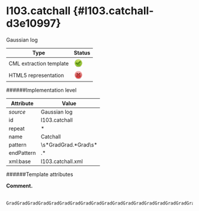 # l103.catchall {#l103.catchall-d3e10997}

Gaussian log

| Type                                                                                                                                                | Status                                                                                                                                              |
|----|----|
| CML extraction template                                                                                                                             | ![](/imgs/Total.png)                                                                                                                                |
| HTML5 representation                                                                                                                                | ![](/imgs/None.png)                                                                                                                                 |

######Implementation level

| Attribute                                                                                                                                           | Value                                                                                                                                               |
|----|----|
| *source*                                                                                                                                            | Gaussian log                                                                                                                                        |
| id                                                                                                                                                  | l103.catchall                                                                                                                                       |
| repeat                                                                                                                                              | \*                                                                                                                                                  |
| name                                                                                                                                                | Catchall                                                                                                                                            |
| pattern                                                                                                                                             | \\s\*GradGrad.\*Grad\\s\*                                                                                                                           |
| endPattern                                                                                                                                          | .\*                                                                                                                                                 |
| xml:base                                                                                                                                            | l103.catchall.xml                                                                                                                                   |

######Template attributes

**Comment.**

     GradGradGradGradGradGradGradGradGradGradGradGradGradGradGradGradGradGrad 
      

